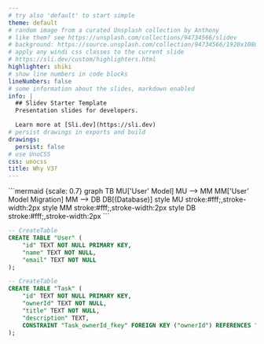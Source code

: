 ```yaml
---
# try also 'default' to start simple
theme: default
# random image from a curated Unsplash collection by Anthony
# like them? see https://unsplash.com/collections/94734566/slidev
# background: https://source.unsplash.com/collection/94734566/1920x1080
# apply any windi css classes to the current slide
# https://sli.dev/custom/highlighters.html
highlighter: shiki
# show line numbers in code blocks
lineNumbers: false
# some information about the slides, markdown enabled
info: |
  ## Slidev Starter Template
  Presentation slides for developers.

  Learn more at [Sli.dev](https://sli.dev)
# persist drawings in exports and build
drawings:
  persist: false
# use UnoCSS
css: unocss
title: Why V3?
---
```

<div class="flex overflow-auto gap-5">
<div>
```mermaid {scale: 0.7}
graph TB
MU['User' Model]
MU --> MM
MM['User' Model Migration]
MM --> DB
DB[(Database)]
style MU stroke:#fff;,stroke-width:2px
style MM stroke:#fff;,stroke-width:2px
style DB stroke:#fff;,stroke-width:2px
```
</div>

```sql
-- CreateTable
CREATE TABLE "User" (
    "id" TEXT NOT NULL PRIMARY KEY,
    "name" TEXT NOT NULL,
    "email" TEXT NOT NULL
);

-- CreateTable
CREATE TABLE "Task" (
    "id" TEXT NOT NULL PRIMARY KEY,
    "ownerId" TEXT NOT NULL,
    "title" TEXT NOT NULL,
    "description" TEXT,
    CONSTRAINT "Task_ownerId_fkey" FOREIGN KEY ("ownerId") REFERENCES "User" ("id") ON DELETE RESTRICT ON UPDATE CASCADE
);

```

<style>
.footnotes-sep {
  @apply mt-20 opacity-10;
}
.footnotes {
  @apply text-sm opacity-75;
}
.footnote-backref {
  display: none;
}
</style>
</div>

<!--
- Prisma generates migrations
- Can manually create migrations
-->
